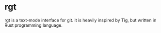 # rgt

rgt is a text-mode interface for git. it is heavily inspired by Tig, but written in Rust programming language.
